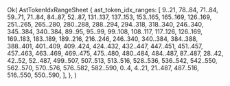 Ok(
    AstTokenIdxRangeSheet {
        ast_token_idx_ranges: [
            9..21,
            78..84,
            71..84,
            59..71,
            71..84,
            84..87,
            52..87,
            131..137,
            137..153,
            153..165,
            165..169,
            126..169,
            251..265,
            265..280,
            280..288,
            288..294,
            294..318,
            318..340,
            246..340,
            345..384,
            340..384,
            89..95,
            95..99,
            99..108,
            108..117,
            117..126,
            126..169,
            169..183,
            183..189,
            189..216,
            216..246,
            246..340,
            340..384,
            384..388,
            388..401,
            401..409,
            409..424,
            424..432,
            432..447,
            447..451,
            451..457,
            457..463,
            463..469,
            469..475,
            475..480,
            480..484,
            484..487,
            87..487,
            28..42,
            42..52,
            52..487,
            499..507,
            507..513,
            513..516,
            528..536,
            536..542,
            542..550,
            562..570,
            570..576,
            576..582,
            582..590,
            0..4,
            4..21,
            21..487,
            487..516,
            516..550,
            550..590,
        ],
    },
)